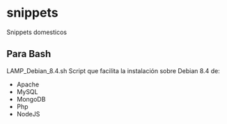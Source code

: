 # snippets
Snippets domesticos

## Para Bash
LAMP_Debian_8.4.sh
Script que facilita la instalación sobre Debian 8.4 de:
* Apache
* MySQL
* MongoDB
* Php
* NodeJS
